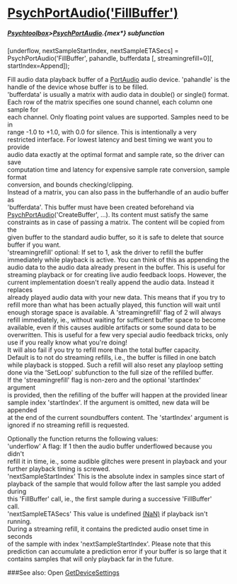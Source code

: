 # [PsychPortAudio('FillBuffer')](PsychPortAudio-FillBuffer) 
##### [Psychtoolbox](Psychtoolbox)>[PsychPortAudio](PsychPortAudio).{mex*} subfunction

[underflow, nextSampleStartIndex, nextSampleETASecs] = PsychPortAudio('FillBuffer', pahandle, bufferdata [, streamingrefill=0][, startIndex=Append]);

Fill audio data playback buffer of a [PortAudio](PortAudio) audio device. 'pahandle' is the  
handle of the device whose buffer is to be filled.  
'bufferdata' is usually a matrix with audio data in double() or single() format.  
Each row of the matrix specifies one sound channel, each column one sample for  
each channel. Only floating point values are supported. Samples need to be in  
range -1.0 to +1.0, with 0.0 for silence. This is intentionally a very  
restricted interface. For lowest latency and best timing we want you to provide  
audio data exactly at the optimal format and sample rate, so the driver can save  
computation time and latency for expensive sample rate conversion, sample format  
conversion, and bounds checking/clipping.  
Instead of a matrix, you can also pass in the bufferhandle of an audio buffer as  
'bufferdata'. This buffer must have been created beforehand via  
[PsychPortAudio](PsychPortAudio)('CreateBuffer', ...). Its content must satisfy the same  
constraints as in case of passing a matrix. The content will be copied from the  
given buffer to the standard audio buffer, so it is safe to delete that source  
buffer if you want.  
'streamingrefill' optional: If set to 1, ask the driver to refill the buffer  
immediately while playback is active. You can think of this as appending the  
audio data to the audio data already present in the buffer. This is useful for  
streaming playback or for creating live audio feedback loops. However, the  
current implementation doesn't really append the audio data. Instead it replaces  
already played audio data with your new data. This means that if you try to  
refill more than what has been actually played, this function will wait until  
enough storage space is available. A 'streamingrefill' flag of 2 will always  
refill immediately, ie., without waiting for sufficient buffer space to become  
available, even if this causes audible artifacts or some sound data to be  
overwritten. This is useful for a few very special audio feedback tricks, only  
use if you really know what you're doing!  
It will also fail if you try to refill more than the total buffer capacity.  
Default is to not do streaming refills, i.e., the buffer is filled in one batch  
while playback is stopped. Such a refill will also reset any playloop setting  
done via the 'SetLoop' subfunction to the full size of the refilled buffer.  
If the 'streamingrefill' flag is non-zero and the optional 'startIndex' argument  
is provided, then the refilling of the buffer will happen at the provided linear  
sample index 'startIndex'. If the argument is omitted, new data will be appended  
at the end of the current soundbuffers content. The 'startIndex' argument is  
ignored if no streaming refill is requested.  
  
Optionally the function returns the following values:  
'underflow' A flag: If 1 then the audio buffer underflowed because you didn't  
refill it in time, ie., some audible glitches were present in playback and your  
further playback timing is screwed.  
'nextSampleStartIndex' This is the absolute index in samples since start of  
playback of the sample that would follow after the last sample you added during  
this 'FillBuffer' call, ie., the first sample during a successive 'FillBuffer'  
call.  
'nextSampleETASecs' This value is undefined [(NaN)]((NaN)) if playback isn't running.  
During a streaming refill, it contains the predicted audio onset time in seconds  
of the sample with index 'nextSampleStartIndex'. Please note that this  
prediction can accumulate a prediction error if your buffer is so large that it  
contains samples that will only playback far in the future.  
  


###See also:
Open [GetDeviceSettings](PsychPortAudio-GetDeviceSettings) 
